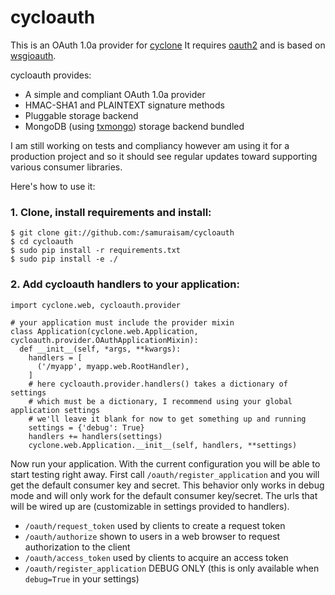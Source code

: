 # cycloauth

This is an OAuth 1.0a provider for [cyclone](https://github.com/fiorix/cyclone) It requires [oauth2](https://github.com/simplegeo/python-oauth2) and is based on [wsgioauth](http://pypi.python.org/pypi/wsgioauth). 

cycloauth provides:

 * A simple and compliant OAuth 1.0a provider
 * HMAC-SHA1 and PLAINTEXT signature methods
 * Pluggable storage backend
 * MongoDB (using [txmongo](https://github.com/fiorix/mongo-async-python-driver/tree/master/txmongo)) storage backend bundled
 
I am still working on tests and compliancy however am using it for a production project and so it should see regular updates toward supporting various consumer libraries.

Here's how to use it:

### 1. Clone, install requirements and install:
 
    $ git clone git://github.com:/samuraisam/cycloauth
    $ cd cycloauth
    $ sudo pip install -r requirements.txt
    $ sudo pip install -e ./

### 2. Add cycloauth handlers to your application:
 
    import cyclone.web, cycloauth.provider
    
    # your application must include the provider mixin
    class Application(cyclone.web.Application, cycloauth.provider.OAuthApplicationMixin):
      def __init__(self, *args, **kwargs):
        handlers = [
          ('/myapp', myapp.web.RootHandler),
        ]
        # here cycloauth.provider.handlers() takes a dictionary of settings
        # which must be a dictionary, I recommend using your global application settings
        # we'll leave it blank for now to get something up and running
        settings = {'debug': True}
        handlers += handlers(settings)
        cyclone.web.Application.__init__(self, handlers, **settings)
    
Now run your application. With the current configuration you will be able to start testing right away. First call `/oauth/register_application` and you will get the default consumer key and secret. This behavior only works in debug mode and will only work for the default consumer key/secret. The urls that will be wired up are (customizable in settings provided to handlers).

 * `/oauth/request_token` used by clients to create a request token
 * `/oauth/authorize` shown to users in a web browser to request authorization to the client
 * `/oauth/access_token` used by clients to acquire an access token
 * `/oauth/register_application` DEBUG ONLY (this is only available when `debug=True` in your settings)
